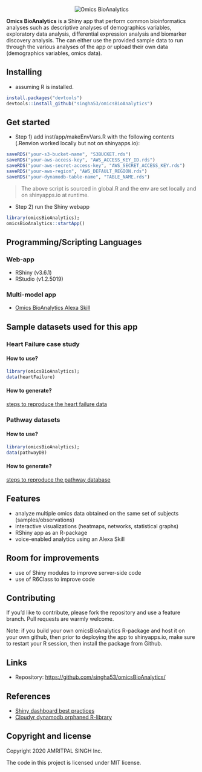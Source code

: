 
<p align="center">

<img src="https://github.com/singha53/omicsBioAnalytics/blob/master/inst/extdata/figures/logo.png" width={400} alt="Omics BioAnalytics" />

</p>

**Omics BioAnalytics** is a Shiny app that perform common bioinformatics
analyses such as descriptive analyses of demographics variables,
exploratory data analysis, differential expression analysis and
biomarker discovery analysis. The can either use the provided sample
data to run through the various analyses of the app or upload their own
data (demographics variables, omics data).

## Installing

  - assuming R is installed.

<!-- end list -->

``` r
install.packages("devtools")
devtools::install_github("singha53/omicsBioAnalytics")
```

## Get started

  - Step 1) add inst/app/makeEnvVars.R with the following contents
    (.Renvion worked locally but not on shinyapps.io):

<!-- end list -->

``` r
saveRDS("your-s3-bucket-name", "S3BUCKET.rds")
saveRDS("your-aws-access-key", "AWS_ACCESS_KEY_ID.rds")
saveRDS("your-aws-secret-access-key", "AWS_SECRET_ACCESS_KEY.rds")
saveRDS("your-aws-region", "AWS_DEFAULT_REGION.rds")
saveRDS("your-dynamodb-table-name", "TABLE_NAME.rds")
```

> The above script is sourced in global.R and the env are set locally
> and on shinyapps.io at runtime.

  - Step 2) run the Shiny webapp

<!-- end list -->

``` r
library(omicsBioAnalytics);
omicsBioAnalytics::startApp()
```

## Programming/Scripting Languages

### Web-app

  - RShiny (v3.6.1)
  - RStudio (v1.2.5019)

### Multi-model app

  - [Omics BioAnalytics Alexa
    Skill](https://github.com/singha53/omics-bioanalytics-alexa-skill)

## Sample datasets used for this app

### Heart Failure case study

#### How to use?

``` r
library(omicsBioAnalytics);
data(heartFailure)
```

#### How to generate?

[steps to reproduce the heart failure
data](https://github.com/singha53/omicsBioAnalytics/blob/master/inst/extdata/caseStudy/caseStudyData.md)

### Pathway datasets

#### How to use?

``` r
library(omicsBioAnalytics);
data(pathwayDB)
```

#### How to generate?

[steps to reproduce the pathway
database](https://github.com/singha53/omicsBioAnalytics/blob/master/inst/extdata/pathwayDB/pathways.md)

## Features

  - analyze multiple omics data obtained on the same set of subjects
    (samples/observations)
  - interactive visualizations (heatmaps, networks, statistical graphs)
  - RShiny app as an R-package
  - voice-enabled analytics using an Alexa Skill

## Room for improvements

  - use of Shiny modules to improve server-side code
  - use of R6Class to improve code

## Contributing

If you’d like to contribute, please fork the repository and use a
feature branch. Pull requests are warmly welcome.

Note: if you build your own omicsBioAnalytics R-package and host it on
your own github, then prior to deploying the app to shinyapps.io, make
sure to restart your R session, then install the package from Github.

## Links

  - Repository: <https://github.com/singha53/omicsBioAnalytics/>

## References

  - [Shiny dashboard best
    practices](https://www.inwt-statistics.com/read-blog/best-practice-development-of-robust-shiny-dashboards-as-r-packages.html)
  - [Cloudyr dynamodb orphaned
    R-library](https://github.com/cloudyr/aws.dynamodb)

## Copyright and license

Copyright 2020 AMRITPAL SINGH Inc.

The code in this project is licensed under MIT license.
